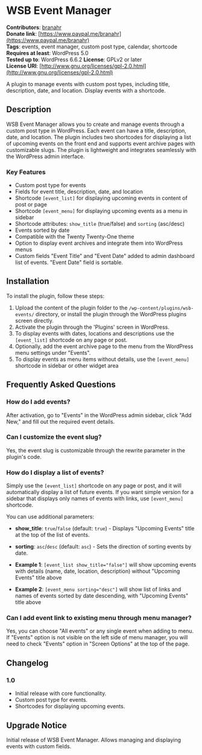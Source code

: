 # WSB Event Manager

**Contributors**: [branahr](https://github.com/branahr)  
**Donate link**: [https://www.paypal.me/branahr](https://www.paypal.me/branahr)  
**Tags**: events, event manager, custom post type, calendar, shortcode  
**Requires at least**: WordPress 5.0  
**Tested up to**: WordPress 6.6.2
**License**: GPLv2 or later  
**License URI**: [http://www.gnu.org/licenses/gpl-2.0.html](http://www.gnu.org/licenses/gpl-2.0.html)

A plugin to manage events with custom post types, including title, description, date, and location. Display events with a shortcode.

## Description

WSB Event Manager allows you to create and manage events through a custom post type in WordPress. Each event can have a title, description, date, and location. The plugin includes two shortcodes for displaying a list of upcoming events on the front end and supports event archive pages with customizable slugs. The plugin is lightweight and integrates seamlessly with the WordPress admin interface.

### Key Features

- Custom post type for events
- Fields for event title, description, date, and location
- Shortcode `[event_list]` for displaying upcoming events in content of post or page
- Shortcode `[event_menu]` for displaying upcoming events as a menu in sidebar
- Shortcode attributes: `show_title` (true/false) and `sorting` (asc/desc)
- Events sorted by date
- Compatible with the Twenty Twenty-One theme
- Option to display event archives and integrate them into WordPress menus
- Custom fields "Event Title" and "Event Date" added to admin dashboard list of events. "Event Date" field is sortable.

## Installation

To install the plugin, follow these steps:

1. Upload the content of the plugin folder to the `/wp-content/plugins/wsb-events/` directory, or install the plugin through the WordPress plugins screen directly.
2. Activate the plugin through the 'Plugins' screen in WordPress.
3. To display events with dates, locations and descriptions use the `[event_list]` shortcode on any page or post.
4. Optionally, add the event archive page to the menu from the WordPress menu settings under "Events".
5. To display events as menu items without details, use the `[event_menu]` shortcode in sidebar or other widget area

## Frequently Asked Questions

### How do I add events?

After activation, go to "Events" in the WordPress admin sidebar, click "Add New," and fill out the required event details.

### Can I customize the event slug?

Yes, the event slug is customizable through the rewrite parameter in the plugin's code.

### How do I display a list of events?

Simply use the `[event_list]` shortcode on any page or post, and it will automatically display a list of future events.
If you want simple version for a sidebar that displays only names of events with links, use `[event_menu]` shortcode.

You can use additional parameters:

- **show_title**: `true`/`false` (default: `true`) - Displays "Upcoming Events" title at the top of the list of events.
- **sorting**: `asc`/`desc` (default: `asc`) - Sets the direction of sorting events by date.

- **Example 1**: `[event_list show_title="false"]` will show upcoming events with details (name, date, location, description) without "Upcoming Events" title above
- **Example 2**: `[event_menu sorting="desc"]` will show list of links and names of events sorted by date descending, with "Upcoming Events" title above

### Can I add event link to existing menu through menu manager?

Yes, you can choose "All events" or any single event when adding to menu. If "Events" option is not visible on the left side of menu manager,
you will need to check "Events" option in "Screen Options" at the top of the page.

## Changelog

### 1.0

- Initial release with core functionality.
- Custom post type for events.
- Shortcodes for displaying upcoming events.

## Upgrade Notice

Initial release of WSB Event Manager. Allows managing and displaying events with custom fields.
